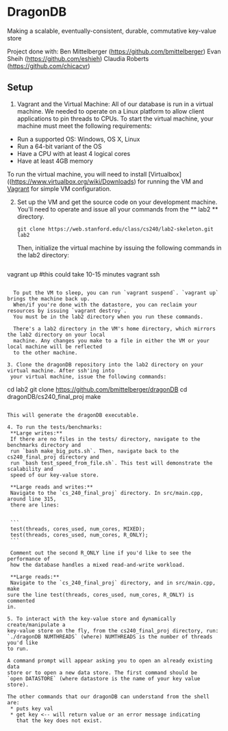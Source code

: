 DragonDB
=========

Making a scalable, eventually-consistent, durable, commutative key-value store

Project done with:
Ben Mittelberger (https://github.com/bmittelberger)
Evan Sheih (https://github.com/eshieh)
Claudia Roberts (https://github.com/chicacvr)

## Setup ##
1. Vagrant and the Virtual Machine: 
  All of our database is run in a virtual machine. We needed to operate on a Linux platform to 
  allow client applications to pin threads to CPUs. To start the virtual machine, your machine
  must meet the following requirements:
  * Run a supported OS: Windows, OS X, Linux
  * Run a 64-bit variant of the OS
  * Have a CPU with at least 4 logical cores
  * Have at least 4GB memory

  To run the virtual machine, you will need to install [Virtualbox]((https://www.virtualbox.org/wiki/Downloads)
  for running the VM and [Vagrant](https://www.vagrantup.com/downloads.html) for simple VM configuration. 

2. Set up the VM and get the source code on your development machine. You'll need to operate 
	and issue all your commands from the ** lab2 ** directory. 

	`git clone https://web.stanford.edu/class/cs240/lab2-skeleton.git lab2`

	Then, initialize the virtual machine by issuing the following commands in the lab2 directory:

	```
  vagrant up #this could take 10-15 minutes
	vagrant ssh
  ```

	To put the VM to sleep, you can run `vagrant suspend`. `vagrant up` brings the machine back up. 
	When/if you're done with the datastore, you can reclaim your resources by issuing `vagrant destroy`. 
	You must be in the lab2 directory when you run these commands.

	There's a lab2 directory in the VM's home directory, which mirrors the lab2 directory on your local 
	machine. Any changes you make to a file in either the VM or your local machine will be reflected
	to the other machine. 

3. Clone the dragonDB repository into the lab2 directory on your virtual machine. After ssh'ing into
   your virtual machine, issue the following commands:
   ```
   cd lab2
   git clone https://github.com/bmittelberger/dragonDB
   cd dragonDB/cs240_final_proj
   make
   ```

   This will generate the dragonDB executable.

4. To run the tests/benchmarks:
	**Large writes:**
	If there are no files in the tests/ directory, navigate to the benchmarks directory and 
	run `bash make_big_puts.sh`. Then, navigate back to the cs240_final_proj directory and 
	run `bash test_speed_from_file.sh`. This test will demonstrate the scalability and 
	speed of our key-value store. 

	**Large reads and writes:**
	Navigate to the `cs_240_final_proj` directory. In src/main.cpp, around line 315, 
	there are lines: 

	
    ```
    test(threads, cores_used, num_cores, MIXED);
    test(threads, cores_used, num_cores, R_ONLY);
    ```

    Comment out the second R_ONLY line if you'd like to see the performance of 
    how the database handles a mixed read-and-write workload.

	**Large reads:**
	Navigate to the `cs_240_final_proj` directory, and in src/main.cpp, make
  sure the line test(threads, cores_used, num_cores, R_ONLY) is commented
  in.

5. To interact with the key-value store and dynamically create/manipulate a 
   key-value store on the fly, from the cs240_final_proj directory, run:
   `./dragonDB NUMTHREADS` (where) NUMTHREADS is the number of threads you'd like
   to run. 

   A command prompt will appear asking you to open an already existing data 
   store or to open a new data store. The first command should be 
   `open DATASTORE` (where datastore is the name of your key value store).
    
   The other commands that our dragonDB can understand from the shell are:
	* puts key val
	* get key <-- will return value or an error message indicating
	  that the key does not exist.  
